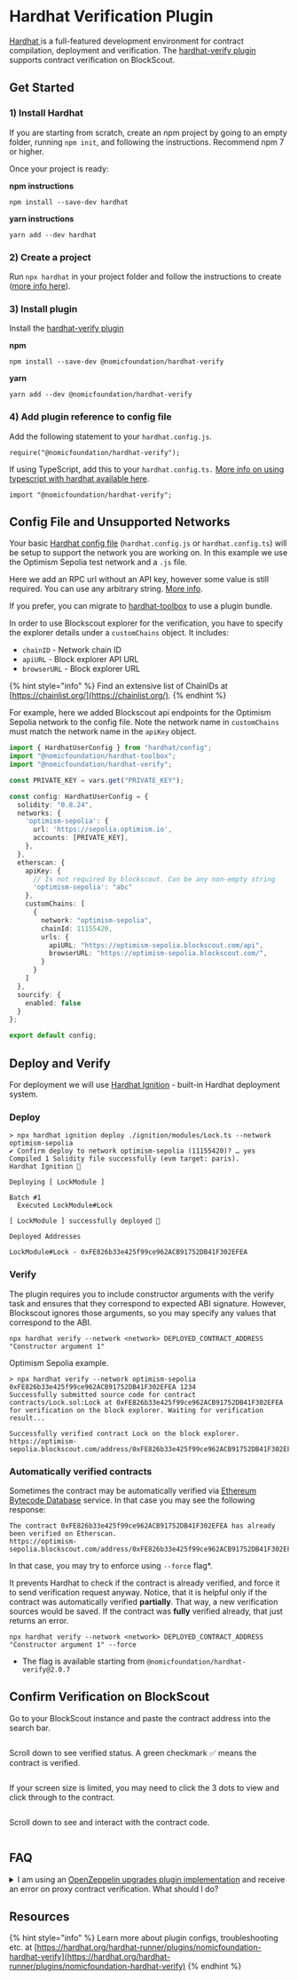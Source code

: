 # Hardhat Verification Plugin

[Hardhat ](https://hardhat.org/)is a full-featured development environment for contract compilation, deployment and verification. The [hardhat-verify plugin](https://hardhat.org/hardhat-runner/plugins/nomicfoundation-hardhat-verify) supports contract verification on BlockScout.

## Get Started

### **1) Install Hardhat**

If you are starting from scratch, create an npm project by going to an empty folder, running `npm init`, and following the instructions. Recommend npm 7 or higher.

Once your project is ready:

**npm instructions**

```
npm install --save-dev hardhat
```

**yarn instructions**

```
yarn add --dev hardhat
```

### **2) Create a project**

Run `npx hardhat` in your project folder and follow the instructions to create ([more info here](https://hardhat.org/getting-started/#quick-start)).

### 3) Install plugin

Install the [hardhat-verify plugin](https://hardhat.org/hardhat-runner/plugins/nomicfoundation-hardhat-verify)

**npm**

```
npm install --save-dev @nomicfoundation/hardhat-verify
```

**yarn**

```
yarn add --dev @nomicfoundation/hardhat-verify
```

### 4) Add plugin reference to config file

Add the following statement to your `hardhat.config.js`.

```
require("@nomicfoundation/hardhat-verify");
```

If using TypeScript, add this to your `hardhat.config.ts.` [More info on using typescript with hardhat available here](https://hardhat.org/guides/typescript.html#typescript-support).

```
import "@nomicfoundation/hardhat-verify";
```

## Config File and Unsupported Networks

Your basic [Hardhat config file](https://hardhat.org/config/) (`hardhat.config.js` or `hardhat.config.ts`) will be setup to support the network you are working on. In this example we use the Optimism Sepolia test network and a `.js` file.

Here we add an RPC url without an API key, however some value is still required. You can use any arbitrary string. [More info](https://hardhat.org/hardhat-runner/plugins/nomicfoundation-hardhat-verify#multiple-api-keys-and-alternative-block-explorers).

If you prefer, you can migrate to [hardhat-toolbox](https://hardhat.org/hardhat-runner/plugins/nomicfoundation-hardhat-toolbox) to use a plugin bundle.

In order to use Blockscout explorer for the verification, you have to specify the explorer details under a `customChains` object. It includes:

* `chainID` - Network chain ID
* `apiURL` - Block explorer API URL
* `browserURL` - Block explorer URL

{% hint style="info" %}
Find an extensive list of ChainIDs at [https://chainlist.org/](https://chainlist.org/).
{% endhint %}

For example, here we added Blockscout api endpoints for the Optimism Sepolia network to the config file. Note the network name in `customChains` must match the network name in the `apiKey` object.

```typescript
import { HardhatUserConfig } from "hardhat/config";
import "@nomicfoundation/hardhat-toolbox";
import "@nomicfoundation/hardhat-verify";

const PRIVATE_KEY = vars.get("PRIVATE_KEY");

const config: HardhatUserConfig = {
  solidity: "0.8.24",
  networks: {
    'optimism-sepolia': {
      url: 'https://sepolia.optimism.io',
      accounts: [PRIVATE_KEY],
    },
  },
  etherscan: {
    apiKey: {
      // Is not required by blockscout. Can be any non-empty string
      'optimism-sepolia': "abc"
    },
    customChains: [
      {
        network: "optimism-sepolia",
        chainId: 11155420,
        urls: {
          apiURL: "https://optimism-sepolia.blockscout.com/api",
          browserURL: "https://optimism-sepolia.blockscout.com/",
        }
      }
    ]
  },
  sourcify: {
    enabled: false
  }
};

export default config;
```

## Deploy and Verify

For deployment we will use [Hardhat Ignition](https://hardhat.org/ignition/docs/getting-started#overview) - built-in Hardhat deployment system.

### Deploy

```
> npx hardhat ignition deploy ./ignition/modules/Lock.ts --network optimism-sepolia
✔ Confirm deploy to network optimism-sepolia (11155420)? … yes
Compiled 1 Solidity file successfully (evm target: paris).
Hardhat Ignition 🚀

Deploying [ LockModule ]

Batch #1
  Executed LockModule#Lock

[ LockModule ] successfully deployed 🚀

Deployed Addresses

LockModule#Lock - 0xFE826b33e425f99ce962ACB91752DB41F302EFEA
```

### Verify

The plugin requires you to include constructor arguments with the verify task and ensures that they correspond to expected ABI signature. However, Blockscout ignores those arguments, so you may specify any values that correspond to the ABI.

```
npx hardhat verify --network <network> DEPLOYED_CONTRACT_ADDRESS "Constructor argument 1"
```

Optimism Sepolia example.

```
> npx hardhat verify --network optimism-sepolia 0xFE826b33e425f99ce962ACB91752DB41F302EFEA 1234
Successfully submitted source code for contract
contracts/Lock.sol:Lock at 0xFE826b33e425f99ce962ACB91752DB41F302EFEA
for verification on the block explorer. Waiting for verification result...

Successfully verified contract Lock on the block explorer.
https://optimism-sepolia.blockscout.com/address/0xFE826b33e425f99ce962ACB91752DB41F302EFEA#code
```

### Automatically verified contracts

Sometimes the contract may be automatically verified via [Ethereum Bytecode Database](https://docs.blockscout.com/about/features/ethereum-bytecode-database-microservice#solution-ethereum-bytecode-database-blockscout-ebd) service. In that case you may see the following response:

```
The contract 0xFE826b33e425f99ce962ACB91752DB41F302EFEA has already been verified on Etherscan.
https://optimism-sepolia.blockscout.com/address/0xFE826b33e425f99ce962ACB91752DB41F302EFEA#code
```

In that case, you may try to enforce using `--force` flag\*.

It prevents Hardhat to check if the contract is already verified, and force it to send verification request anyway. Notice, that it is helpful only if the contract was automatically verified **partially**. That way, a new verification sources would be saved. If the contract was **fully** verified already, that just returns an error.

```
npx hardhat verify --network <network> DEPLOYED_CONTRACT_ADDRESS "Constructor argument 1" --force
```

* The flag is available starting from `@nomicfoundation/hardhat-verify@2.0.7`

## Confirm Verification on BlockScout

Go to your BlockScout instance and paste the contract address into the search bar.

<figure><img src="../../../.gitbook/assets/paste-contract-address-1.png" alt=""><figcaption></figcaption></figure>

Scroll down to see verified status. A green checkmark ✅ means the contract is verified.

<figure><img src="../../../.gitbook/assets/verify-contract-2.png" alt=""><figcaption></figcaption></figure>

If your screen size is limited, you may need to click the 3 dots to view and click through to the contract.

<figure><img src="../../../.gitbook/assets/verify-contract-3.png" alt=""><figcaption></figcaption></figure>

Scroll down to see and interact with the contract code.

<figure><img src="../../../.gitbook/assets/verify-contracts-4.png" alt=""><figcaption></figcaption></figure>

## FAQ

<details>

<summary>I am using an <a href="https://github.com/OpenZeppelin/openzeppelin-upgrades">OpenZeppelin upgrades plugin implementation</a> and receive an error on proxy contract verification. What should I do?</summary>

Although you receive an error, the contracts should be verified during the previous steps and you can ignore. Check in the explorer to make sure the contracts have been verified.

</details>

## Resources

{% hint style="info" %}
Learn more about plugin configs, troubleshooting etc. at [https://hardhat.org/hardhat-runner/plugins/nomicfoundation-hardhat-verify](https://hardhat.org/hardhat-runner/plugins/nomicfoundation-hardhat-verify)
{% endhint %}
